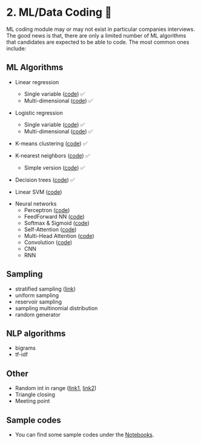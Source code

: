 # <a name="ml-coding"></a> 2. ML/Data Coding :robot:
ML coding module may or may not exist in particular companies interviews. The good news is that, there are only a limited number of ML algorithms that candidates are expected to be able to code. The most common ones include:

## ML Algorithms 
- Linear regression 
  - Single variable ([code](./notebooks/linear_regression.ipynb)) :white_check_mark:
  - Multi-dimensional ([code](./notebooks/linear_regression_md.ipynb)) :white_check_mark:

- Logistic regression 
  - Single variable ([code](./notebooks/logistic_regression.ipynb)) :white_check_mark:
  - Multi-dimensional ([code](./notebooks/logistic_regression_md.ipynb)) :white_check_mark:
  
- K-means clustering ([code](./notebooks/k_means.ipynb)) :white_check_mark:

- K-nearest neighbors ([code](./notebooks/knn.ipynb)) :white_check_mark:
  - Simple version ([code](./notebooks/knn-simple.ipynb)) :white_check_mark:
  
- Decision trees ([code](./notebooks/decision_tree.ipynb)) :white_check_mark:
  <!-- (https://github.com/random-forests/tutorials/blob/master/decision_tree.py) -->

- Linear SVM ([code](./notebooks/svm.ipynb))
<!-- [link](https://towardsdatascience.com/support-vector-machine-introduction-to-machine-learning-algorithms-934a444fca47)) -->

* Neural networks 
  - Perceptron ([code](./notebooks/perceptron.ipynb)) 
  - FeedForward NN ([code](./notebooks/feedforward.ipynb))
  <!-- [code 1](https://github.com/AriaZiyanYang/deep-learning/blob/master/first-neural-network/my_answers.py),  -->
  <!-- [code 2](https://github.com/AriaZiyanYang/Machine-Learning-Interviews/blob/main/src/MLC/notebooks/feedforward.ipynb)) -->
  - Softmax & Sigmoid ([code](./notebooks/sigmoid&softmax.ipynb))
  - Self-Attention ([code](./notebooks/self_attention.ipynb))
  - Multi-Head Attention ([code](./notebooks/multihead-attention.ipynb))
  - Convolution ([code](./notebooks/convolution.ipynb))
  - CNN 
  - RNN 

##  Sampling
  - stratified sampling ([link](https://towardsdatascience.com/the-5-sampling-algorithms-every-data-scientist-need-to-know-43c7bc11d17c))
  - uniform sampling
  - reservoir sampling
  - sampling multinomial distribution
  - random generator
  
## NLP algorithms 
  - bigrams
  - tf-idf

## Other 
  - Random int in range ([link1](https://leetcode.com/discuss/interview-question/125347/generate-uniform-random-integer
), [link2](https://leetcode.com/articles/implement-rand10-using-rand7/))
  - Triangle closing 
  - Meeting point  

## Sample codes
- You can find some sample codes under the [Notebooks]().
